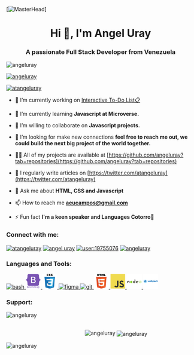 [![MasterHead](https://www.canva.com/design/DAFJO6nPwn0/f9W_wI-ZI-1IuupupEcpew/edit?utm_content=DAFJO6nPwn0&utm_campaign=designshare&utm_medium=link2&utm_source=sharebutton)]
<h1 align="center">Hi 👋, I'm Angel Uray</h1>
<h3 align="center">A passionate Full Stack Developer from Venezuela</h3>

<p align="left"> <img src="https://komarev.com/ghpvc/?username=angeluray&label=Profile%20views&color=0e75b6&style=flat" alt="angeluray" /> </p>

<p align="left"> <a href="https://github.com/ryo-ma/github-profile-trophy"><img src="https://github-profile-trophy.vercel.app/?username=angeluray" alt="angeluray" /></a> </p>

<p align="left"> <a href="https://twitter.com/atangeluray" target="blank"><img src="https://img.shields.io/twitter/follow/atangeluray?logo=twitter&style=for-the-badge" alt="atangeluray" /></a> </p>

- 🔭 I’m currently working on [Interactive To-Do List📋](https://github.com/angeluray/angel-todo-list)

- 🌱 I’m currently learning **Javascript at Microverse.**

- 👯 I’m willing to collaborate on **Javascript projects.**

- 🤝 I’m looking for make new connections **feel free to reach me out, we could build the next big project of the world together.**

- 👨‍💻 All of my projects are available at [https://github.com/angeluray?tab=repositories](https://github.com/angeluray?tab=repositories)

- 📝 I regularly write articles on [https://twitter.com/atangeluray](https://twitter.com/atangeluray)

- 💬 Ask me about **HTML, CSS and Javascript**

- 📫 How to reach me **aeucampos@gmail.com**

- ⚡ Fun fact **I'm a keen speaker and Languages Cotorro🦜**

<h3 align="left">Connect with me:</h3>
<p align="left">
<a href="https://twitter.com/atangeluray" target="blank"><img align="center" src="https://raw.githubusercontent.com/rahuldkjain/github-profile-readme-generator/master/src/images/icons/Social/twitter.svg" alt="atangeluray" height="30" width="40" /></a>
<a href="https://linkedin.com/in/angel uray" target="blank"><img align="center" src="https://raw.githubusercontent.com/rahuldkjain/github-profile-readme-generator/master/src/images/icons/Social/linked-in-alt.svg" alt="angel uray" height="30" width="40" /></a>
<a href="https://stackoverflow.com/users/user:19755076" target="blank"><img align="center" src="https://raw.githubusercontent.com/rahuldkjain/github-profile-readme-generator/master/src/images/icons/Social/stack-overflow.svg" alt="user:19755076" height="30" width="40" /></a>
<a href="https://instagram.com/angeluray" target="blank"><img align="center" src="https://raw.githubusercontent.com/rahuldkjain/github-profile-readme-generator/master/src/images/icons/Social/instagram.svg" alt="angeluray" height="30" width="40" /></a>
</p>

<h3 align="left">Languages and Tools:</h3>
<p align="left"> <a href="https://www.gnu.org/software/bash/" target="_blank" rel="noreferrer"> <img src="https://www.vectorlogo.zone/logos/gnu_bash/gnu_bash-icon.svg" alt="bash" width="40" height="40"/> </a> <a href="https://getbootstrap.com" target="_blank" rel="noreferrer"> <img src="https://raw.githubusercontent.com/devicons/devicon/master/icons/bootstrap/bootstrap-plain-wordmark.svg" alt="bootstrap" width="40" height="40"/> </a> <a href="https://www.w3schools.com/css/" target="_blank" rel="noreferrer"> <img src="https://raw.githubusercontent.com/devicons/devicon/master/icons/css3/css3-original-wordmark.svg" alt="css3" width="40" height="40"/> </a> <a href="https://www.figma.com/" target="_blank" rel="noreferrer"> <img src="https://www.vectorlogo.zone/logos/figma/figma-icon.svg" alt="figma" width="40" height="40"/> </a> <a href="https://git-scm.com/" target="_blank" rel="noreferrer"> <img src="https://www.vectorlogo.zone/logos/git-scm/git-scm-icon.svg" alt="git" width="40" height="40"/> </a> <a href="https://www.w3.org/html/" target="_blank" rel="noreferrer"> <img src="https://raw.githubusercontent.com/devicons/devicon/master/icons/html5/html5-original-wordmark.svg" alt="html5" width="40" height="40"/> </a> <a href="https://developer.mozilla.org/en-US/docs/Web/JavaScript" target="_blank" rel="noreferrer"> <img src="https://raw.githubusercontent.com/devicons/devicon/master/icons/javascript/javascript-original.svg" alt="javascript" width="40" height="40"/> </a> <a href="https://nodejs.org" target="_blank" rel="noreferrer"> <img src="https://raw.githubusercontent.com/devicons/devicon/master/icons/nodejs/nodejs-original-wordmark.svg" alt="nodejs" width="40" height="40"/> </a> <a href="https://webpack.js.org" target="_blank" rel="noreferrer"> <img src="https://raw.githubusercontent.com/devicons/devicon/d00d0969292a6569d45b06d3f350f463a0107b0d/icons/webpack/webpack-original-wordmark.svg" alt="webpack" width="40" height="40"/> </a> </p>

<h3 align="left">Support:</h3>
<p><a href="https://www.buymeacoffee.com/angeluray"> <img align="left" src="https://cdn.buymeacoffee.com/buttons/v2/default-yellow.png" height="50" width="210" alt="angeluray" /></a></p><br><br>

<p><img align="left" src="https://github-readme-stats.vercel.app/api/top-langs?username=angeluray&show_icons=true&locale=en&layout=compact" alt="angeluray"</p>

<p>&nbsp;<img align="center" src="https://github-readme-stats.vercel.app/api?username=angeluray&show_icons=true&locale=en" alt="angeluray" /></p>

<p><img align="center" src="https://github-readme-streak-stats.herokuapp.com/?user=angeluray&" alt="angeluray" /></p>

